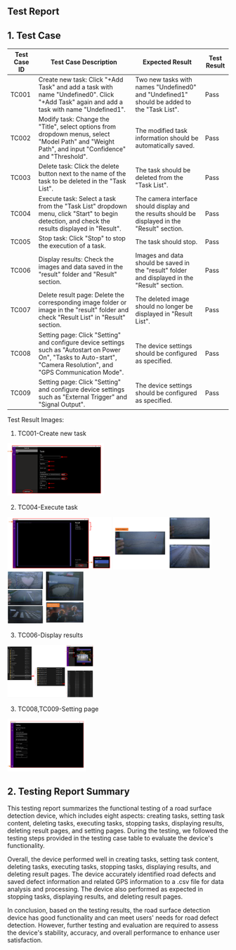 ## Test Report
## 1. Test Case
|Test Case ID|Test Case Description|Expected Result|Test Result|
|---|---|---|---|
|TC001|	Create new task: Click "+Add Task" and add a task with name "Undefined0". Click "+Add Task" again and add a task with name "Undefined1".	|Two new tasks with names "Undefined0" and "Undefined1" should be added to the "Task List". 	|Pass|
|TC002|	Modify task: Change the "Title", select options from dropdown menus, select "Model Path" and "Weight Path", and input "Confidence" and "Threshold".	|The modified task information should be automatically saved.	|Pass|
|TC003|	Delete task: Click the delete button next to the name of the task to be deleted in the "Task List".	|The task should be deleted from the "Task List".	|Pass|
|TC004|	Execute task: Select a task from the "Task List" dropdown menu, click "Start" to begin detection, and check the results displayed in "Result".	|The camera interface should display and the results should be displayed in the "Result" section. 	|Pass|
|TC005|	Stop task: Click "Stop" to stop the execution of a task.	|The task should stop.	 |Pass|
|TC006|	Display results: Check the images and data saved in the "result" folder and "Result" section.	|Images and data should be saved in the "result" folder and displayed in the "Result" section.	 |Pass|
|TC007|	Delete result page: Delete the corresponding image folder or image in the "result" folder and check "Result List" in "Result" section.	|The deleted image should no longer be displayed in "Result List".	|Pass|
|TC008|	Setting page: Click "Setting" and configure device settings such as "Autostart on Power On", "Tasks to Auto-start", "Camera Resolution", and "GPS Communication Mode".	|The device settings should be configured as specified.	|Pass|
|TC009|	Setting page: Click "Setting" and configure device settings such as "External Trigger" and "Signal Output".	|The device settings should be configured as specified.	|Pass|

Test Result Images:
1. TC001-Create new task
<div align="left">
<img src="images/Add Task.png" height=120/>
</div>

2. TC004-Execute task
<div align="left">
<img src="images/Run Task.png" height=120/>
<img src="images/test1.png" height=120/>
<img src="images/test2.png" height=120/>
</div>

3. TC006-Display results
<div align="left">
 <img src="images/Result List.png" height=120/>
</div>

3. TC008,TC009-Setting page
<div align="left">
<img src="images/Setting.png" height=120/>
</div>


## 2. Testing Report Summary
This testing report summarizes the functional testing of a road surface detection device, which includes eight aspects: creating tasks, setting task content, deleting tasks, executing tasks, stopping tasks, displaying results, deleting result pages, and setting pages. During the testing, we followed the testing steps provided in the testing case table to evaluate the device's functionality.

Overall, the device performed well in creating tasks, setting task content, deleting tasks, executing tasks, stopping tasks, displaying results, and deleting result pages. The device accurately identified road defects and saved defect information and related GPS information to a .csv file for data analysis and processing. The device also performed as expected in stopping tasks, displaying results, and deleting result pages.

In conclusion, based on the testing results, the road surface detection device has good functionality and can meet users' needs for road defect detection. However, further testing and evaluation are required to assess the device's stability, accuracy, and overall performance to enhance user satisfaction.
